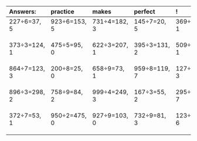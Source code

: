 | Answers: | practice | makes | perfect | ! |
| :--- | :--- | :--- | :--- | :--- |
| 227÷6=37, 5 | 923÷6=153, 5 | 731÷4=182, 3 | 145÷7=20, 5 | 369÷2=184, 1 | 
|   |   |   |   |   | 
|   |   |   |   |   | 
|   |   |   |   |   | 
| 373÷3=124, 1 | 475÷5=95, 0 | 622÷3=207, 1 | 395÷3=131, 2 | 509÷2=254, 1 | 
|   |   |   |   |   | 
|   |   |   |   |   | 
|   |   |   |   |   | 
| 864÷7=123, 3 | 200÷8=25, 0 | 658÷9=73, 1 | 959÷8=119, 7 | 127÷4=31, 3 | 
|   |   |   |   |   | 
|   |   |   |   |   | 
|   |   |   |   |   | 
| 896÷3=298, 2 | 758÷9=84, 2 | 999÷4=249, 3 | 167÷3=55, 2 | 295÷9=32, 7 | 
|   |   |   |   |   | 
|   |   |   |   |   | 
|   |   |   |   |   | 
| 372÷7=53, 1 | 950÷2=475, 0 | 927÷9=103, 0 | 732÷9=81, 3 | 123÷9=13, 6 | 
|   |   |   |   |   | 
|   |   |   |   |   | 
|   |   |   |   |   | 
